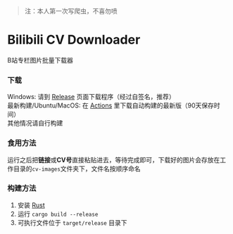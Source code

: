 > 注：本人第一次写爬虫，不喜勿喷  

# Bilibili CV Downloader
B站专栏图片批量下载器  

### 下载
Windows: 请到 [Release](https://github.com/jcshan709/bilibili-cv-downloader/releases) 页面下载程序（经过自签名，推荐）  
最新构建/Ubuntu/MacOS: 在 [Actions](https://github.com/jcshan709/bilibili-cv-downloader/actions) 里下载自动构建的最新版（90天保存时间）  
其他情况请自行构建

### 食用方法 
运行之后把**链接**或**CV号**直接粘贴进去，等待完成即可，下载好的图片会存放在工作目录的`cv-images`文件夹下，文件名按顺序命名  

### 构建方法
1. 安装 [Rust](https://www.rust-lang.org/zh-CN/tools/install)
2. 运行 `cargo build --release`
3. 可执行文件位于 `target/release` 目录下
